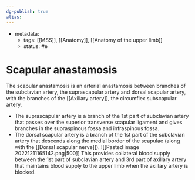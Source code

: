 ```yaml
---
dg-publish: true
alias:
---
```

- metadata:
	- tags: [[MSS]], [[Anatomy]], [[Anatomy of the upper limb]]
	- status: #e  
# Scapular anastamosis
The scapular anastamosis is an arterial anastamosis between branches of the subclavian artery, the suprascapular artery and dorsal scapular artery, with the branches of the [[Axillary artery]], the circumflex subscapular artery.
- The suprascapular artery is a branch of the 1st part of subclavian artery that passes over the superior transverse scapular ligament and gives branches in the supraspinous fossa  and infraspinous fossa.
- The dorsal scapular artery is a branch of the 1st part of the subclavian artery that descends along the medial border of the scapulae (along with the [[Dorsal scapular nerve]]).
![[Pasted image 20221211165142.png|500]]
This provides collateral blood supply between the 1st part of subclavian artery and 3rd part of axillary artery that maintains blood supply to the upper limb when the axillary artery is blocked.